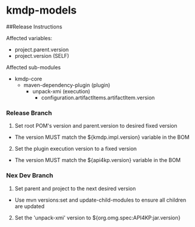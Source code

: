 # kmdp-models
##Release Instructions

Affected variables:
* project.parent.version
* project.version (SELF)

Affected sub-modules
* kmdp-core
  * maven-dependency-plugin (plugin)
    * unpack-xmi (execution)
      * configuration.artifactItems.artifactItem.version
        

### Release Branch
1. Set root POM's version and parent.version to desired fixed version
  * The version MUST match the ${kmdp.impl.version} variable in the BOM
2. Set the plugin execution version to a fixed version
  * The version MUST match the ${api4kp.version} variable in the BOM

### Nex Dev Branch
1. Set parent and project to the next desired version
  * Use mvn versions:set and update-child-modules to ensure all children are updated
2. Set the 'unpack-xmi' version to ${org.omg.spec:API4KP:jar.version}